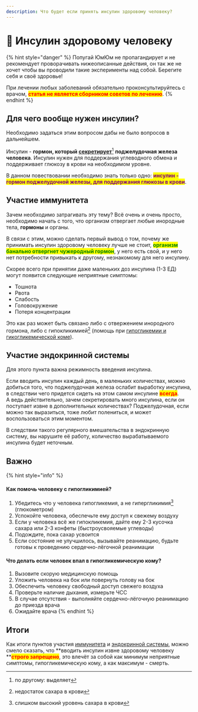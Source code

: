 ```yaml
---
description: Что будет если принять инсулин здоровому человеку?
---
```


# 💉 Инсулин здоровому человеку

{% hint style="danger" %}
Попугай ЮмЮм не пропагандирует и не рекомендует проворачивать нижеописанные действия, он так же не хочет чтобы вы проводили такие эксперименты над собой. Берегите себя и своё здоровье!

При лечении любых заболеваний обязательно проконсультируйтесь с врачом, <mark style="color:red;">**статья не является сборником советов по лечению**</mark>.
{% endhint %}

## Для чего вообще нужен инсулин? <a href="#why-do-you-need-insulin" id="why-do-you-need-insulin"></a>

Необходимо задаться этим вопросом дабы не было вопросов в дальнейшем.

Инсулин - **гормон, который** [**секретирует**](#user-content-fn-1)[^1] **поджелудочная железа человека**. Инсулин нужен для поддержания углеводного обмена и поддерживает глюкозу в крови на необходимом уровне.

В данном повествовании необходимо знать только одно: <mark style="color:purple;">**инсулин - гормон поджелудочной железы, для поддержания глюкозы в крови**</mark>.

## Участие иммунитета <a href="#immune-system-involvement" id="immune-system-involvement"></a>

Зачем необходимо затрагивать эту тему? Всё очень и очень просто, необходимо начать с того, что организм отвергает любые инородные тела, **гормоны** и органы.

В связи с этим, можно сделать первый вывод о том, почему же принимать инсулин здоровому человеку лучше не стоит, <mark style="color:green;">**организм банально отвергнет чужеродный гормон**</mark>, у него есть свой, и у него нет потребности привыкать к другому, незнакомому для него инсулину.

Скорее всего при принятии даже маленьких доз инсулина (1-3 ЕД) могут появится следующие неприятные симптомы:

* Тошнота
* Рвота
* Слабость
* Головокружение
* Потеря концентрации

Это как раз может быть связано либо с отвержением инородного гормона, либо с гипокликимией[^2] (помощь при [гипогликемии и гикогликемической коме](insulin-for-a-healthy-person.md#important)).

## Участие эндокринной системы <a href="#endocrine-system-involvement" id="endocrine-system-involvement"></a>

Для этого пункта важна режимность введения инсулина.

Если вводить инсулин каждый день, в маленьких количествах, можно добиться того, что поджелудочная железа ослабит выработку инсулина, в следствии чего придется сидеть на этом самом инсулине <mark style="color:red;">**всегда**</mark>.\
А ведь действительно, зачем секретировать много инсулина, если он поступает извне в дополнительных количествах? Поджелудочная, если можно так выразиться, тоже любит полениться, и может воспользоваться этим моментом.

В следствии такого регулярного вмешательства в эндокринную систему, вы нарушите её работу, количество вырабатываемого инсулина будет неточным.

## Важно <a href="#important" id="important"></a>

{% hint style="info" %}
#### Как помочь человеку с гипогликимией? <a href="#how-to-help-with-hypoglycemia" id="how-to-help-with-hypoglycemia"></a>

1. Убедитесь что у человека гипогликемия, а не гипергликимия[^3] (глюкометром)
2. Успокойте человека, обеспечьте ему доступ к свежему воздуху
3. Если у человека всё же гипокликемия, дайте ему 2-3 кусочка сахара или 2-3 конфеты (быстроусвояемые углеводы)
4. Подождите, пока сахар усвоится
5. Если состояние не улучшилось, вызывайте реанимацию, будьте готовы к проведению сердечно-лёгочной реанимации

#### Что делать если человек впал в гипогликемическую кому? <a href="#how-to-help-with-hypoglycemic-coma" id="how-to-help-with-hypoglycemic-coma"></a>

1. Вызовите скорую медицинскую помощь
2. Уложить человека на бок или повернуть голову на бок
3. Обеспечить человеку свободный доступ свежего воздуха
4. Проверьте наличие дыхания, измерьте ЧСС
5. В случае отсутствия - выполняйте сердечно-лёгочную реанимацию до приезда врача
6. Ожидайте врача
{% endhint %}

## Итоги <a href="#results" id="results"></a>

Как итоги пунктов участия [иммунитета](insulin-for-a-healthy-person.md#immune-system-involvement) и [эндокринной системы](insulin-for-a-healthy-person.md#endocrine-system-involvement), можно смело сказать, что **вводить инсулин извне здоровому человеку **<mark style="color:red;">**строго запрещено**</mark>, это влечёт за собой как минимум неприятные симптомы, гипогликемическую кому, а как максимум - смерть.

[^1]: по другому: выделяет

[^2]: недостаток сахара в крови

[^3]: слишком высокий уровень сахара в крови
